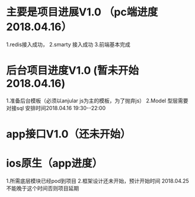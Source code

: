 
# 主要是项目进展V1.0  （pc端进度2018.04.16）
1.redis接入成功，
2.smarty 接入成功
3.前端基本完成
# 后台项目进度V1.0 (暂未开始 2018.04.16)
1.准备后台模板（必须以anjular js为主的模板，为了抛弃js）
2.Model 型层需要对接sql 安排时间2018.04.16  19:30--22:00

# app接口V1.0（还未开始）


# ios原生（app进度）

1.所需底层模块已经pod到项目
2.框架设计还未开始，预计开始时间  2018.04.25 不能晚于这个时间否则项目延期
